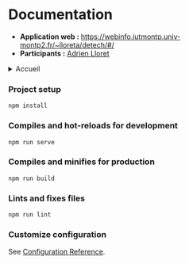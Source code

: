 # Documentation

* **Application web :** https://webinfo.iutmontp.univ-montp2.fr/~lloreta/detech/#/
* **Participants :** [Adrien Lloret](mailto:adrien.lloret@etu.umontpellier.fr)


<details>
  <summary>Accueil</summary>
  <img src="accueil.png"/>
  <p>Le header change en fonction du rôle du client (connecté/visiteur/admin)</p>
  <img src="navig.PNG"/>
</details>

### Project setup

```
npm install
```

### Compiles and hot-reloads for development
```
npm run serve
```

### Compiles and minifies for production
```
npm run build
```

### Lints and fixes files
```
npm run lint
```

### Customize configuration
See [Configuration Reference](https://cli.vuejs.org/config/).
